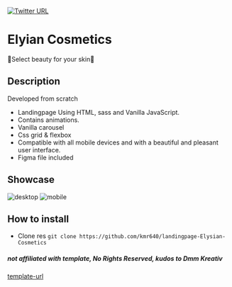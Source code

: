 [![Twitter URL](https://img.shields.io/twitter/url/https/twitter.com/kmr640.svg?style=social&label=Follow%20%40kmr640)](https://twitter.com/kmr640)

# Elyian Cosmetics
💄Select beauty for your skin💄

## Description
Developed from scratch

- Landingpage Using HTML, sass and Vanilla JavaScript.
- Contains animations.
- Vanilla carousel
- Css grid & flexbox
- Compatible with all mobile devices and with a beautiful and pleasant user interface.
- Figma file included

## Showcase
![desktop]()
![mobile]()


## How to install
 - Clone res
```git clone https://github.com/kmr640/landingpage-Elysian-Cosmetics```


##### not affiliated with template, No Rights Reserved, kudos to Dmm Kreativ
[template-url](https://ui8.net/dmm-kreativ/products/uniquepages)